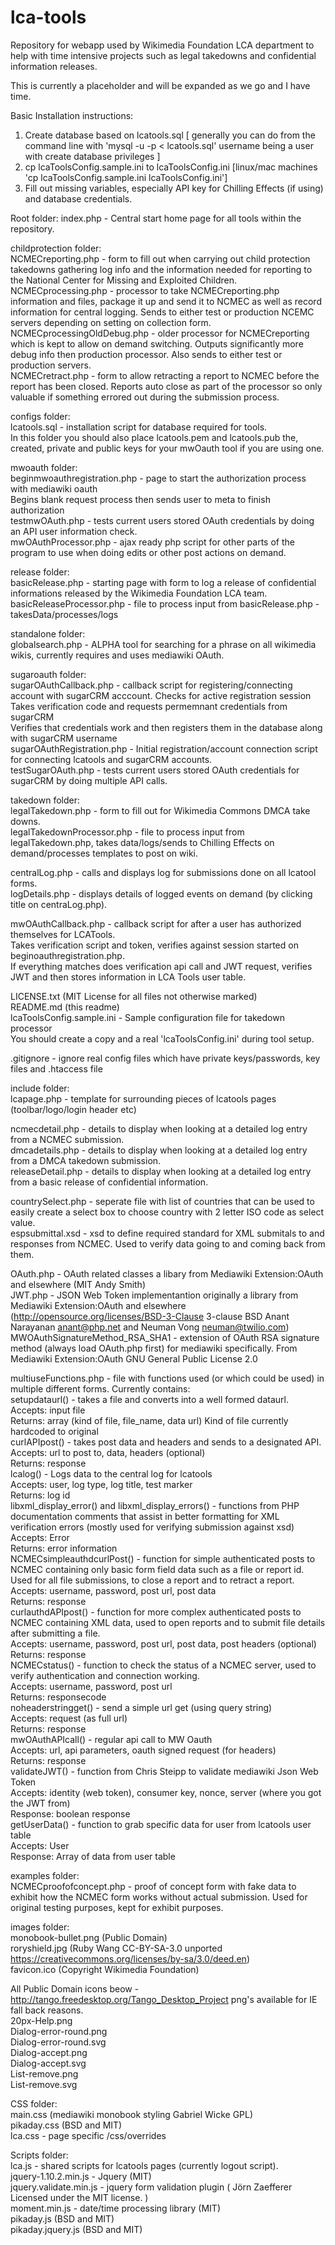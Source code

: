 lca-tools
============

Repository for webapp used by Wikimedia Foundation LCA department to help with time intensive projects such as legal takedowns and confidential information releases.

This is currently a placeholder and will be expanded as we go and I have time.

Basic Installation instructions:  
1. Create database based on lcatools.sql [ generally you can do from the command line with 'mysql -u <username> -p < lcatools.sql' username being a user with create database privileges ]  
2. cp lcaToolsConfig.sample.ini to lcaToolsConfig.ini [linux/mac machines 'cp lcaToolsConfig.sample.ini lcaToolsConfig.ini']   
3. Fill out missing variables, especially API key for Chilling Effects (if using) and database credentials.  

Root folder:
index.php - Central start home page for all tools within the repository.


childprotection folder:  
NCMECreporting.php - form to fill out when carrying out child protection takedowns gathering log info and the information needed for reporting to the National Center for Missing and Exploited Children.  
NCMECprocessing.php - processor to take NCMECreporting.php information and files, package it up and send it to NCMEC as well as record information for central logging. Sends to either test or production NCEMC servers depending on setting on collection form.  
NCMECprocessingOldDebug.php - older processor for NCMECreporting which is kept to allow on demand switching. Outputs significantly more debug info then production processor. Also sends to either test or production servers.  
NCMECretract.php - form to allow retracting a report to NCMEC before the report has been closed. Reports auto close as part of the processor so only valuable if something errored out during the submission process.  

configs folder:  
lcatools.sql - installation script for database required for tools.  
In this folder you should also place lcatools.pem and lcatools.pub the, created, private and public keys for your mwOauth tool if you are using one.  

mwoauth folder:  
beginmwoauthregistration.php - page to start the authorization process with mediawiki oauth  
	Begins blank request process then sends user to meta to finish authorization  
testmwOAuth.php - tests current users stored OAuth credentials by doing an API user information check.  
mwOAuthProcessor.php - ajax ready php script for other parts of the program to use when doing edits or other post actions on demand.  

release folder:  
basicRelease.php - starting page with form to log a release of confidential informations released by the Wikimedia Foundation LCA team.  
basicReleaseProcessor.php - file to process input from basicRelease.php - takesData/processes/logs  

standalone folder:  
globalsearch.php - ALPHA tool for searching for a phrase on all wikimedia wikis, currently requires and uses mediawiki OAuth.  

sugaroauth folder:  
sugarOAuthCallback.php - callback script for registering/connecting account with sugarCRM acccount. 
	Checks for active registration session  
	Takes verification code and requests permemnant credentials from sugarCRM  
	Verifies that credentials work and then registers them in the database along with sugarCRM username  
sugarOAuthRegistration.php - Initial registration/account connection script for connecting lcatools and sugarCRM accounts.  
testSugarOAuth.php - tests current users stored OAuth credentials for sugarCRM by doing multiple API calls.  


takedown folder:  
legalTakedown.php - form to fill out for Wikimedia Commons DMCA take downs.  
legalTakedownProcessor.php - file to process input from legalTakedown.php, takes data/logs/sends to Chilling Effects on demand/processes templates to post on wiki.  


centralLog.php - calls and displays log for submissions done on all lcatool forms.  
logDetails.php - displays details of logged events on demand (by clicking title on centraLog.php).  


mwOAuthCallback.php - callback script for after a user has authorized themselves for LCATools.  
	Takes verification script and token, verifies against session started on beginoauthregistration.php.  
	If everything matches does verification api call and JWT request, verifies JWT and then stores information in LCA Tools user table.  
 
LICENSE.txt (MIT License for all files not otherwise marked)  
README.md (this readme)  
lcaToolsConfig.sample.ini - Sample configuration file for takedown processor  
You should create a copy and a real 'lcaToolsConfig.ini' during tool setup.  

.gitignore - ignore real config files which have private keys/passwords, key files and .htaccess file  

include folder:  
lcapage.php - template for surrounding pieces of lcatools pages (toolbar/logo/login header etc)  

ncmecdetail.php - details to display when looking at a detailed log entry from a NCMEC submission.  
dmcadetails.php - details to display when looking at a detailed log entry from a DMCA takedown submission.  
releaseDetail.php - details to display when looking at a detailed log entry from a basic release of confidential information.  

countrySelect.php - seperate file with list of countries that can be used to easily create a select box to choose country with 2 letter ISO code as select value.  
espsubmittal.xsd - xsd to define required standard for XML submitals to and responses from NCMEC. Used to verify data going to and coming back from them.  

OAuth.php - OAuth related classes a libary from Mediawiki Extension:OAuth and elsewhere (MIT Andy Smith)  
JWT.php - JSON Web Token implementantion originally a library from Mediawiki Extension:OAuth and elsewhere (http://opensource.org/licenses/BSD-3-Clause 3-clause BSD Anant Narayanan anant@php.net and Neuman Vong neuman@twilio.com)  
MWOAuthSignatureMethod_RSA_SHA1 - extension of OAuth RSA signature method (always load OAuth.php first) for mediawiki specifically. From Mediawiki Extension:OAuth GNU General Public License 2.0

multiuseFunctions.php - file with functions used (or which could be used) in multiple different forms. Currently contains:  
	setupdataurl() - takes a file and converts into a well formed dataurl.  
		Accepts: input file  
		Returns: array (kind of file, file_name, data url) Kind of file currently hardcoded to original  
	curlAPIpost() - takes post data and headers and sends to a designated API.  
		Accepts: url to post to, data, headers (optional)  
		Returns: response  
	lcalog() - Logs data to the central log for lcatools  
		Accepts: user, log type, log title, test marker  
		Returns: log id  
	libxml_display_error() and libxml_display_errors() - functions from PHP documentation comments that assist in better formatting for XML verification errors (mostly used for verifying submission against xsd)  
		Accepts: Error  
		Returns: error information  
	NCMECsimpleauthdcurlPost() - function for simple authenticated posts to NCMEC containing only basic form field data such as a file or report id. Used for all file submissions, to close a report and to retract a report.  
		Accepts: username, password, post url, post data  
		Returns: response  
	curlauthdAPIpost() - function for more complex authenticated posts to NCMEC containing XML data, used to open reports and to submit file details after submitting a file.  
		Accepts: username, password, post url, post data, post headers (optional)  
		Returns: response  
	NCMECstatus() - function to check the status of a NCMEC server, used to verify authentication and connection working.  
		Accepts: username, password, post url  
		Returns: responsecode  
	noheaderstringget() - send a simple url get (using query string)  
		Accepts: request (as full url)  
		Returns: response  
	mwOAuthAPIcall() - regular api call to MW Oauth  
		Accepts: url, api parameters, oauth signed request (for headers)  
		Returns: response  
	validateJWT() - function from Chris Steipp to validate mediawiki Json Web Token  
		Accepts: identity (web token), consumer key, nonce, server (where you got the JWT from)  
		Response: boolean response  
	getUserData() - function to grab specific data for user from lcatools user table  
		Accepts: User  
		Response: Array of data from user table  

examples folder:  
NCMECproofofconcept.php - proof of concept form with fake data to exhibit how the NCMEC form works without actual submission. Used for original testing purposes, kept for exhibit purposes.  

images folder:  
monobook-bullet.png (Public Domain)  
roryshield.jpg (Ruby Wang CC-BY-SA-3.0 unported https://creativecommons.org/licenses/by-sa/3.0/deed.en)  
favicon.ico (Copyright Wikimedia Foundation)  

All Public Domain icons beow - http://tango.freedesktop.org/Tango_Desktop_Project png's available for IE fall back reasons.  
20px-Help.png   
Dialog-error-round.png  
Dialog-error-round.svg  
Dialog-accept.png  
Dialog-accept.svg  
List-remove.png  
List-remove.svg  

CSS folder:  
main.css (mediawiki monobook styling Gabriel Wicke GPL)  
pikaday.css (BSD and MIT)  
lca.css - page specific /css/overrides  

Scripts folder:  
lca.js - shared scripts for lcatools pages (currently logout script).  
jquery-1.10.2.min.js  - Jquery (MIT)  
jquery.validate.min.js - jquery form validation plugin ( Jörn Zaefferer Licensed under the MIT license. )  
moment.min.js  - date/time processing library (MIT)  
pikaday.js (BSD and MIT)  
pikaday.jquery.js (BSD and MIT)
